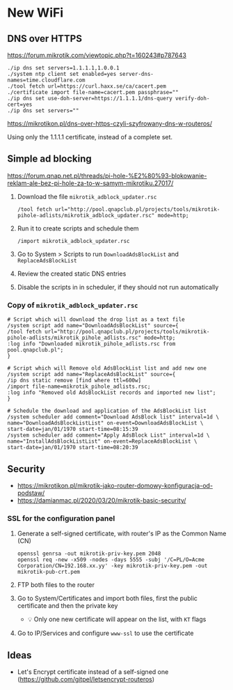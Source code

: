 # New WiFi

## DNS over HTTPS

https://forum.mikrotik.com/viewtopic.php?t=160243#p787643

    ./ip dns set servers=1.1.1.1,1.0.0.1
    ./system ntp client set enabled=yes server-dns-names=time.cloudflare.com
    ./tool fetch url=https://curl.haxx.se/ca/cacert.pem
    ./certificate import file-name=cacert.pem passphrase=""
    ./ip dns set use-doh-server=https://1.1.1.1/dns-query verify-doh-cert=yes
    ./ip dns set servers=""

https://mikrotikon.pl/dns-over-https-czyli-szyfrowany-dns-w-routeros/

Using only the 1.1.1.1 certificate, instead of a complete set.

## Simple ad blocking

https://forum.qnap.net.pl/threads/pi-hole-%E2%80%93-blokowanie-reklam-ale-bez-pi-hole-za-to-w-samym-mikrotiku.27017/

1. Download the file `mikrotik_adblock_updater.rsc`

       /tool fetch url="http://pool.qnapclub.pl/projects/tools/mikrotik-pihole-adlists/mikrotik_adblock_updater.rsc" mode=http;

2. Run it to create scripts and schedule them

       /import mikrotik_adblock_updater.rsc

3. Go to System > Scripts to run `DownloadAdsBlockList` and `ReplaceAdsBlockList`

4. Review the created static DNS entries

5. Disable the scripts in in scheduler, if they should not run automatically

### Copy of `mikrotik_adblock_updater.rsc`

    # Script which will download the drop list as a text file
    /system script add name="DownloadAdsBlockList" source={
    /tool fetch url="http://pool.qnapclub.pl/projects/tools/mikrotik-pihole-adlists/mikrotik_pihole_adlists.rsc" mode=http;
    :log info "Downloaded mikrotik_pihole_adlists.rsc from pool.qnapclub.pl";
    }

    # Script which will Remove old AdsBlockList list and add new one
    /system script add name="ReplaceAdsBlockList" source={
    /ip dns static remove [find where ttl=600w]
    /import file-name=mikrotik_pihole_adlists.rsc;
    :log info "Removed old AdsBlockList records and imported new list";
    }

    # Schedule the download and application of the AdsBlockList list
    /system scheduler add comment="Download AdsBlock list" interval=1d \
    name="DownloadAdsBlockListList" on-event=DownloadAdsBlockList \
    start-date=jan/01/1970 start-time=08:15:39
    /system scheduler add comment="Apply AdsBlock List" interval=1d \
    name="InstallAdsBlockListList" on-event=ReplaceAdsBlockList \
    start-date=jan/01/1970 start-time=08:20:39

## Security

- https://mikrotikon.pl/mikrotik-jako-router-domowy-konfiguracja-od-podstaw/
- https://damianmac.pl/2020/03/20/mikrotik-basic-security/

### SSL for the configuration panel

1. Generate a self-signed certificate, with router's IP as the Common Name (CN)

       openssl genrsa -out mikrotik-priv-key.pem 2048
       openssl req -new -x509 -nodes -days 5555 -subj '/C=PL/O=Acme Corporation/CN=192.168.xx.yy' -key mikrotik-priv-key.pem -out mikrotik-pub-crt.pem

2. FTP both files to the router

3. Go to System/Certificates and import both files, first the public certificate and then the private key
    - :bulb: Only one new certificate will appear on the list, with `KT` flags

4. Go to IP/Services and configure `www-ssl` to use the certificate

## Ideas

- Let's Encrypt certificate instead of a self-signed one (https://github.com/gitpel/letsencrypt-routeros)
